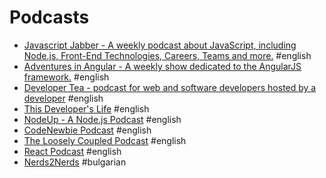 # Podcasts

- [Javascript Jabber - A weekly podcast about JavaScript, including Node.js, Front-End Technologies, Careers, Teams and more.](https://devchat.tv/js-jabber) #english
- [Adventures in Angular - A weekly show dedicated to the AngularJS framework.](https://devchat.tv/adventures-in-angular) #english
- [Developer Tea - podcast for web and software developers hosted by a developer](http://developertea.com) #english
- [This Developer's Life](http://thisdeveloperslife.com) #english
- [NodeUp - A Node.js Podcast](http://nodeup.com/) #english
- [CodeNewbie Podcast](http://www.codenewbie.org/podcast) #english
- [The Loosely Coupled Podcast](http://looselycoupled.info) #english
- [React Podcast](http://reactpodcast.com) #english
- [Nerds2Nerds](http://www.nerds2nerds.com/) #bulgarian